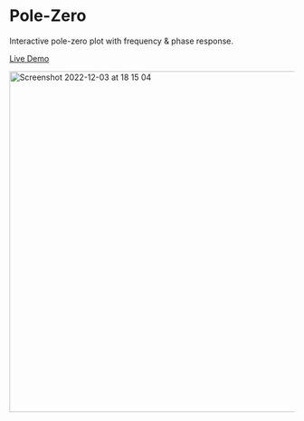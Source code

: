 # Pole-Zero

Interactive pole-zero plot with frequency &amp; phase response.


[Live Demo](https://dsego.github.io/pole-zero/)


<img width="601" alt="Screenshot 2022-12-03 at 18 15 04" src="https://user-images.githubusercontent.com/578557/205453237-132e919c-ae8a-4680-ba36-c9f656923ae0.png">
